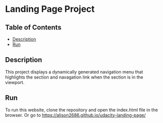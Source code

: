# Landing Page Project

## Table of Contents

* [Description](#description)
* [Run](#run)

## Description

This project displays a dynamically generated navigation menu that highlights the section and navagation link when the section is in the viewport.

## Run

To run this website, clone the repository and open the index.html file in the browser. Or go to https://alison2686.github.io/udacity-landing-page/


